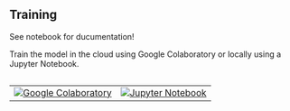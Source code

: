 ## Training

See notebook for ducumentation!

Train the model in the cloud using Google Colaboratory or locally using a
Jupyter Notebook.

<table class="tfo-notebook-buttons" align="left">
  <td>
    <a target="_blank" href="https://colab.research.google.com/github/PhilippvK/stm32-tflm-mnist/blob/master/models/ipynb/MNIST_TFLM_Example_for_STM32.ipynb"><img src="https://www.tensorflow.org/images/colab_logo_32px.png" />Google Colaboratory</a>
  </td>
  <td>
    <a target="_blank" href="https://github.com/PhilippvK/stm32-tflm-mnist/blob/master/models/ipynb/MNIST_TFLM_Example_for_STM32.ipynb"><img src="https://www.tensorflow.org/images/GitHub-Mark-32px.png" />Jupyter Notebook</a>
  </td>
</table>
